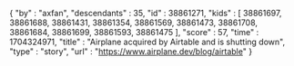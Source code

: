{
  "by" : "axfan",
  "descendants" : 35,
  "id" : 38861271,
  "kids" : [ 38861697, 38861688, 38861431, 38861354, 38861569, 38861473, 38861708, 38861684, 38861699, 38861593, 38861475 ],
  "score" : 57,
  "time" : 1704324971,
  "title" : "Airplane acquired by Airtable and is shutting down",
  "type" : "story",
  "url" : "https://www.airplane.dev/blog/airtable"
}
